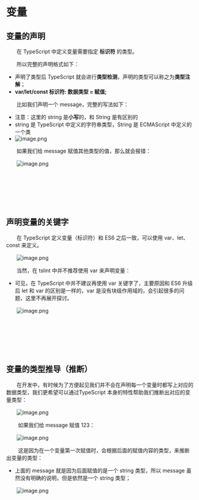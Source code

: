 # 变量

## 变量的声明

　　在 TypeScript 中定义变量需要指定 **标识符** 的类型。

　　所以完整的声明格式如下：

* 声明了类型后 TypeScript 就会进行**类型检测**，声明的类型可以称之为**类型注解**；
* **var/let/const 标识符: 数据类型 = 赋值;**

　　比如我们声明一个 message，完整的写法如下：

* 注意：这里的 string 是**小写**的，和 String 是有区别的
* string 是 TypeScript 中定义的字符串类型，String 是 ECMAScript 中定义的一个类
* ![image.png](image-20211209102337-wh896pl.png)

　　如果我们给 message 赋值其他类型的值，那么就会报错：

　　![image.png](image-20211209102342-rcqanl5.png)

　　

　　

　　

## 声明变量的关键字

　　在 TypeScript 定义变量（标识符）和 ES6 之后一致，可以使用 var、let、const 来定义。

　　![image.png](image-20211209102438-3h390ha.png)

　　当然，在 tslint 中并不推荐使用 var 来声明变量：

* 可见，在 TypeScript 中并不建议再使用 var 关键字了，主要原因和 ES6 升级后 let 和 var 的区别是一样的，var 是没有块级作用域的，会引起很多的问题，这里不再展开探讨。

　　![image.png](image-20211209102444-ib1e54n.png)

　　

　　

　　

## 变量的类型推导（推断）

　　在开发中，有时候为了方便起见我们并不会在声明每一个变量时都写上对应的数据类型，我们更希望可以通过TypeScript 本身的特性帮助我们推断出对应的变量类型：

　　![image.png](image-20211209102541-w3bz7gk.png)

　　	如果我们给 message 赋值 123：

　　![image.png](image-20211209102548-kcxh1yc.png)

　　	这是因为在一个变量第一次赋值时，会根据后面的赋值内容的类型，来推断出变量的类型：

* 上面的 message 就是因为后面赋值的是一个 string 类型，所以 message 虽然没有明确的说明，但是依然是一个 string 类型；

　　![image.png](image-20211209102559-d2yde5t.png)

　　

　　

　　

　　

　　

　　

　　

　　
